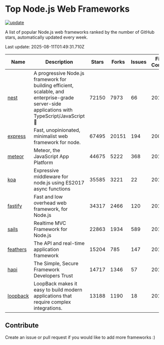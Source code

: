 # Top Node.js Web Frameworks

[![update](https://github.com/sunnysid3up/nodejs-web-frameworks/actions/workflows/update.yml/badge.svg)](https://github.com/sunnysid3up/nodejs-web-frameworks/actions/workflows/update.yml)

A list of popular Node.js web frameworks ranked by the number of GitHub stars, automatically updated every week.

Last update: 2025-08-11T01:49:31.710Z

| Name          | Description          | Stars                     | Forks          | Issues               | First Commit        | Last Commit         | Language          |
|---------------|----------------------|---------------------------|----------------|----------------------|---------------------|---------------------|-------------------|
| [nest](https://github.com/nestjs/nest) | A progressive Node.js framework for building efficient, scalable, and enterprise-grade server-side applications with TypeScript/JavaScript 🚀 | 72150 | 7973 | 66 | 2017 | 2025-08-10 | TS |
| [express](https://github.com/expressjs/express) | Fast, unopinionated, minimalist web framework for node. | 67495 | 20151 | 194 | 2009 | 2025-08-10 | JS |
| [meteor](https://github.com/meteor/meteor) | Meteor, the JavaScript App Platform | 44675 | 5222 | 368 | 2012 | 2025-08-10 | JS |
| [koa](https://github.com/koajs/koa) | Expressive middleware for node.js using ES2017 async functions | 35585 | 3221 | 22 | 2013 | 2025-08-10 | JS |
| [fastify](https://github.com/fastify/fastify) | Fast and low overhead web framework, for Node.js | 34317 | 2466 | 120 | 2016 | 2025-08-10 | JS |
| [sails](https://github.com/balderdashy/sails) | Realtime MVC Framework for Node.js | 22863 | 1934 | 589 | 2012 | 2025-08-10 | JS |
| [feathers](https://github.com/feathersjs/feathers) | The API and real-time application framework | 15204 | 785 | 147 | 2011 | 2025-08-09 | TS |
| [hapi](https://github.com/hapijs/hapi) | The Simple, Secure Framework Developers Trust | 14717 | 1346 | 57 | 2011 | 2025-08-09 | JS |
| [loopback](https://github.com/strongloop/loopback) | LoopBack makes it easy to build modern applications that require complex integrations. | 13188 | 1190 | 18 | 2013 | 2025-08-08 | JS |

## Contribute 

Create an issue or pull request if you would like to add more frameworks :)